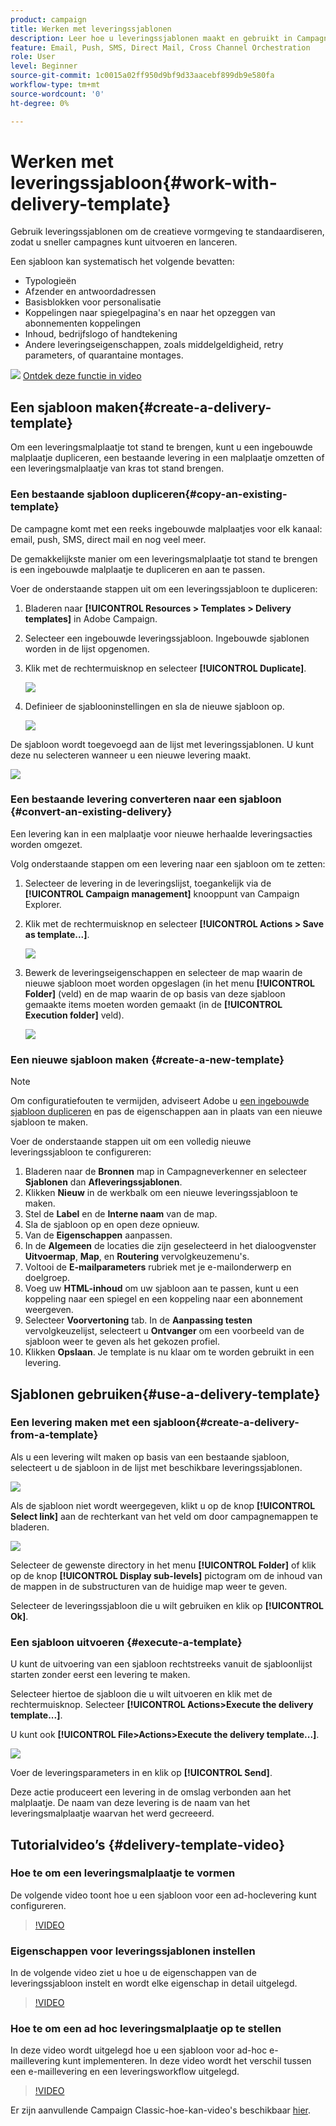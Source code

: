 ```yaml
---
product: campaign
title: Werken met leveringssjablonen
description: Leer hoe u leveringssjablonen maakt en gebruikt in Campagne
feature: Email, Push, SMS, Direct Mail, Cross Channel Orchestration
role: User
level: Beginner
source-git-commit: 1c0015a02ff950d9bf9d33aacebf899db9e580fa
workflow-type: tm+mt
source-wordcount: '0'
ht-degree: 0%

---
```


# Werken met leveringssjabloon{#work-with-delivery-template}

Gebruik leveringssjablonen om de creatieve vormgeving te standaardiseren, zodat u sneller campagnes kunt uitvoeren en lanceren.

Een sjabloon kan systematisch het volgende bevatten:

* Typologieën
* Afzender en antwoordadressen
* Basisblokken voor personalisatie
* Koppelingen naar spiegelpagina&#39;s en naar het opzeggen van abonnementen koppelingen
* Inhoud, bedrijfslogo of handtekening
* Andere leveringseigenschappen, zoals middelgeldigheid, retry parameters, of quarantaine montages.

![](assets/do-not-localize/how-to-video.png) [Ontdek deze functie in video](#delivery-template-video)


## Een sjabloon maken{#create-a-delivery-template}

Om een leveringsmalplaatje tot stand te brengen, kunt u een ingebouwde malplaatje dupliceren, een bestaande levering in een malplaatje omzetten of een leveringsmalplaatje van kras tot stand brengen.

### Een bestaande sjabloon dupliceren{#copy-an-existing-template}

De campagne komt met een reeks ingebouwde malplaatjes voor elk kanaal: email, push, SMS, direct mail en nog veel meer.

De gemakkelijkste manier om een leveringsmalplaatje tot stand te brengen is een ingebouwde malplaatje te dupliceren en aan te passen.

Voer de onderstaande stappen uit om een leveringssjabloon te dupliceren:

1. Bladeren naar **[!UICONTROL Resources > Templates > Delivery templates]** in Adobe Campaign.
1. Selecteer een ingebouwde leveringssjabloon. Ingebouwde sjablonen worden in de lijst opgenomen.
1. Klik met de rechtermuisknop en selecteer **[!UICONTROL Duplicate]**.

   ![](assets/duplicate-built-in-template.png)

1. Definieer de sjablooninstellingen en sla de nieuwe sjabloon op.

   ![](assets/delivery-template-new.png)

De sjabloon wordt toegevoegd aan de lijst met leveringssjablonen. U kunt deze nu selecteren wanneer u een nieuwe levering maakt.

![](assets/select-the-new-template.png)

### Een bestaande levering converteren naar een sjabloon {#convert-an-existing-delivery}

Een levering kan in een malplaatje voor nieuwe herhaalde leveringsacties worden omgezet.

Volg onderstaande stappen om een levering naar een sjabloon om te zetten:

1. Selecteer de levering in de leveringslijst, toegankelijk via de **[!UICONTROL Campaign management]** knooppunt van Campaign Explorer.

1. Klik met de rechtermuisknop en selecteer **[!UICONTROL Actions > Save as template...]**.

   ![](assets/save-as-template.png)

1. Bewerk de leveringseigenschappen en selecteer de map waarin de nieuwe sjabloon moet worden opgeslagen (in het menu **[!UICONTROL Folder]** (veld) en de map waarin de op basis van deze sjabloon gemaakte items moeten worden gemaakt (in de **[!UICONTROL Execution folder]** veld).

   ![](assets/template-select-folders.png)

### Een nieuwe sjabloon maken {#create-a-new-template}

>[!NOTE]
>
>Om configuratiefouten te vermijden, adviseert Adobe u [een ingebouwde sjabloon dupliceren](#copy-an-existing-template) en pas de eigenschappen aan in plaats van een nieuwe sjabloon te maken.

Voer de onderstaande stappen uit om een volledig nieuwe leveringssjabloon te configureren:

1. Bladeren naar de **Bronnen** map in Campagneverkenner en selecteer **Sjablonen** dan **Afleveringssjablonen**.
1. Klikken **Nieuw** in de werkbalk om een nieuwe leveringssjabloon te maken.
1. Stel de **Label** en de **Interne naam** van de map.
1. Sla de sjabloon op en open deze opnieuw.
1. Van de **Eigenschappen** aanpassen.
1. In de **Algemeen** de locaties die zijn geselecteerd in het dialoogvenster **Uitvoermap**, **Map**, en **Routering** vervolgkeuzemenu&#39;s.
1. Voltooi de **E-mailparameters** rubriek met je e-mailonderwerp en doelgroep.
1. Voeg uw **HTML-inhoud** om uw sjabloon aan te passen, kunt u een koppeling naar een spiegel en een koppeling naar een abonnement weergeven.
1. Selecteer **Voorvertoning** tab. In de **Aanpassing testen** vervolgkeuzelijst, selecteert u **Ontvanger** om een voorbeeld van de sjabloon weer te geven als het gekozen profiel.
1. Klikken **Opslaan**. Je template is nu klaar om te worden gebruikt in een levering.


## Sjablonen gebruiken{#use-a-delivery-template}

### Een levering maken met een sjabloon{#create-a-delivery-from-a-template}

Als u een levering wilt maken op basis van een bestaande sjabloon, selecteert u de sjabloon in de lijst met beschikbare leveringssjablonen.

![](assets/select-the-new-template.png)

Als de sjabloon niet wordt weergegeven, klikt u op de knop **[!UICONTROL Select link]** aan de rechterkant van het veld om door campagnemappen te bladeren.

![](assets/browse-templates.png)

Selecteer de gewenste directory in het menu **[!UICONTROL Folder]** of klik op de knop **[!UICONTROL Display sub-levels]** pictogram om de inhoud van de mappen in de substructuren van de huidige map weer te geven.

Selecteer de leveringssjabloon die u wilt gebruiken en klik op **[!UICONTROL Ok]**.

### Een sjabloon uitvoeren {#execute-a-template}

U kunt de uitvoering van een sjabloon rechtstreeks vanuit de sjabloonlijst starten zonder eerst een levering te maken.

Selecteer hiertoe de sjabloon die u wilt uitvoeren en klik met de rechtermuisknop. Selecteer **[!UICONTROL Actions>Execute the delivery template...]**.

U kunt ook **[!UICONTROL File>Actions>Execute the delivery template...]**.

![](assets/execute-delivery-template.png)

Voer de leveringsparameters in en klik op **[!UICONTROL Send]**.

Deze actie produceert een levering in de omslag verbonden aan het malplaatje. De naam van deze levering is de naam van het leveringsmalplaatje waarvan het werd gecreeerd.


## Tutorialvideo’s {#delivery-template-video}

### Hoe te om een leveringsmalplaatje te vormen

De volgende video toont hoe u een sjabloon voor een ad-hoclevering kunt configureren.

>[!VIDEO](https://video.tv.adobe.com/v/342082?quality=12)

### Eigenschappen voor leveringssjablonen instellen

In de volgende video ziet u hoe u de eigenschappen van de leveringssjabloon instelt en wordt elke eigenschap in detail uitgelegd.

>[!VIDEO](https://video.tv.adobe.com/v/338969?quality=12)

### Hoe te om een ad hoc leveringsmalplaatje op te stellen

In deze video wordt uitgelegd hoe u een sjabloon voor ad-hoc e-maillevering kunt implementeren. In deze video wordt het verschil tussen een e-maillevering en een leveringsworkflow uitgelegd.

>[!VIDEO](https://video.tv.adobe.com/v/338965?quality=12)

Er zijn aanvullende Campaign Classic-hoe-kan-video&#39;s beschikbaar [hier](https://experienceleague.adobe.com/docs/campaign-classic-learn/tutorials/overview.html?lang=nl).
